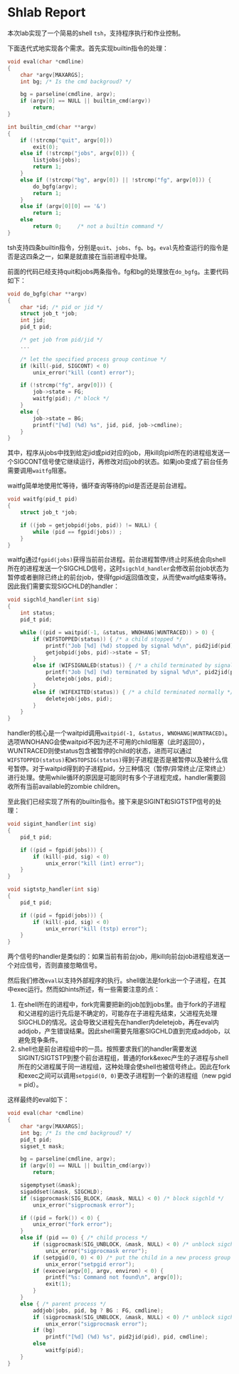 # Shlab Report

本次lab实现了一个简易的shell `tsh`，支持程序执行和作业控制。

下面迭代式地实现各个需求。首先实现builtin指令的处理：

```c
void eval(char *cmdline) 
{
    char *argv[MAXARGS];
    int bg; /* Is the cmd backgroud? */

    bg = parseline(cmdline, argv);
    if (argv[0] == NULL || builtin_cmd(argv))
        return;
}

int builtin_cmd(char **argv) 
{
    if (!strcmp("quit", argv[0]))
        exit(0);
    else if (!strcmp("jobs", argv[0])) {
        listjobs(jobs);
        return 1;
    }
    else if (!strcmp("bg", argv[0]) || !strcmp("fg", argv[0])) {
        do_bgfg(argv);
        return 1;
    }
    else if (argv[0][0] == '&')
        return 1;
    else
        return 0;     /* not a builtin command */
}
```
tsh支持四条builtin指令，分别是`quit`、`jobs`、`fg`、`bg`。`eval`先检查运行的指令是否是这四条之一，如果是就直接在当前进程中处理。

前面的代码已经支持quit和jobs两条指令。fg和bg的处理放在`do_bgfg`。主要代码如下：

```c
void do_bgfg(char **argv) 
{
    char *id; /* pid or jid */
    struct job_t *job;
    int jid;
    pid_t pid;

    /* get job from pid/jid */
    ...

    /* let the specified process group continue */
    if (kill(-pid, SIGCONT) < 0)
        unix_error("kill (cont) error");

    if (!strcmp("fg", argv[0])) {
        job->state = FG;
        waitfg(pid); /* block */
    }
    else {
        job->state = BG;
        printf("[%d] (%d) %s", jid, pid, job->cmdline);
    }
}
```

其中，程序从jobs中找到给定jid或pid对应的job，用kill向pid所在的进程组发送一个SIGCONT信号使它继续运行，再修改对应job的状态。如果job变成了前台任务需要调用`waitfg`阻塞。

waitfg简单地使用忙等待，循环查询等待的pid是否还是前台进程。

```c
void waitfg(pid_t pid)
{
    struct job_t *job;

    if ((job = getjobpid(jobs, pid)) != NULL) {
        while (pid == fgpid(jobs)) ;
    }
}
```

waitfg通过`fgpid(jobs)`获得当前前台进程。前台进程暂停/终止时系统会向shell所在的进程发送一个SIGCHLD信号，这时`sigchld_handler`会修改前台job状态为暂停或者删除已终止的前台job，使得fgpid返回值改变，从而使waitfg结束等待。因此我们需要实现SIGCHLD的handler：

```c
void sigchld_handler(int sig) 
{
    int status;
    pid_t pid;

    while ((pid = waitpid(-1, &status, WNOHANG|WUNTRACED)) > 0) {
        if (WIFSTOPPED(status)) { /* a child stopped */
            printf("Job [%d] (%d) stopped by signal %d\n", pid2jid(pid), pid, WSTOPSIG(status));
            getjobpid(jobs, pid)->state = ST;
        }
        else if (WIFSIGNALED(status)) { /* a child terminated by signal */
            printf("Job [%d] (%d) terminated by signal %d\n", pid2jid(pid), pid, WTERMSIG(status));
            deletejob(jobs, pid);
        }
        else if (WIFEXITED(status)) { /* a child terminated normally */
            deletejob(jobs, pid);
        }
    }
}
```

handler的核心是一个waitpid调用`waitpid(-1, &status, WNOHANG|WUNTRACED)`。选项WNOHANG会使waitpid不因为还不可用的child阻塞（此时返回0），WUNTRACED则使status包含被暂停的child的状态，进而可以通过`WIFSTOPPED(status)`和`WSTOPSIG(status)`得到子进程是否是被暂停以及被什么信号暂停。对于waitpid得到的子进程pid，分三种情况（暂停/异常终止/正常终止）进行处理。使用while循环的原因是可能同时有多个子进程完成，handler需要回收所有当前available的zombie children。

至此我们已经实现了所有的builtin指令。接下来是SIGINT和SIGTSTP信号的处理：

```c
void sigint_handler(int sig) 
{
    pid_t pid;

    if ((pid = fgpid(jobs))) {
        if (kill(-pid, sig) < 0)
            unix_error("kill (int) error");
    }
}

void sigtstp_handler(int sig) 
{
    pid_t pid;

    if ((pid = fgpid(jobs))) {
        if (kill(-pid, sig) < 0)
            unix_error("kill (tstp) error");
    }
}
```

两个信号的handler是类似的：如果当前有前台job，用kill向前台job进程组发送一个对应信号，否则直接忽略信号。

然后我们修改`eval`以支持外部程序的执行。shell做法是fork出一个子进程，在其中exec运行。然而如hints所述，有一些需要注意的点：

1. 在shell所在的进程中，fork完需要把新的job加到jobs里。由于fork的子进程和父进程的运行先后是不确定的，可能存在子进程先结束，父进程先处理SIGCHLD的情况。这会导致父进程先在handler内deletejob，再在eval内addjob，产生错误结果。因此shell需要先阻塞SIGCHLD直到完成addjob，以避免竞争条件。
2. shell也是前台进程组中的一员。按照要求我们的handler需要发送SIGINT/SIGTSTP到整个前台进程组，普通的fork&exec产生的子进程与shell所在的父进程属于同一进程组，这种处理会使shell也被信号终止。因此在fork和exec之间可以调用`setpgid(0, 0)`更改子进程到一个新的进程组（new pgid = pid）。

这样最终的eval如下：
```c
void eval(char *cmdline) 
{
    char *argv[MAXARGS];
    int bg; /* Is the cmd backgroud? */
    pid_t pid;
    sigset_t mask;

    bg = parseline(cmdline, argv);
    if (argv[0] == NULL || builtin_cmd(argv))
        return;

    sigemptyset(&mask);
    sigaddset(&mask, SIGCHLD);
    if (sigprocmask(SIG_BLOCK, &mask, NULL) < 0) /* block sigchld */
        unix_error("sigprocmask error");

    if ((pid = fork()) < 0) {
        unix_error("fork error");
    }
    else if (pid == 0) { /* child process */
        if (sigprocmask(SIG_UNBLOCK, &mask, NULL) < 0) /* unblock sigchld */
            unix_error("sigprocmask error");
        if (setpgid(0, 0) < 0) /* put the child in a new process group */
            unix_error("setpgid error");
        if (execve(argv[0], argv, environ) < 0) {
            printf("%s: Command not found\n", argv[0]);
            exit(1);
        }
    }
    else { /* parent process */
        addjob(jobs, pid, bg ? BG : FG, cmdline);
        if (sigprocmask(SIG_UNBLOCK, &mask, NULL) < 0) /* unblock sigchld */
            unix_error("sigprocmask error");
        if (bg)
            printf("[%d] (%d) %s", pid2jid(pid), pid, cmdline);
        else
            waitfg(pid);
    }
}
```
